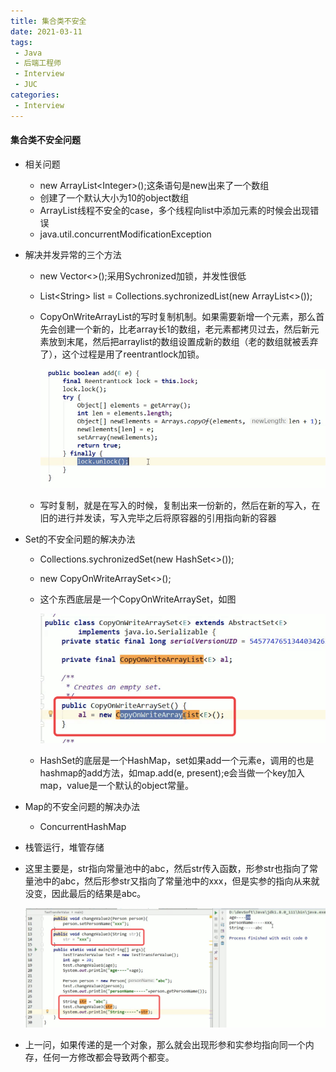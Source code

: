 ```yaml
---
title: 集合类不安全
date: 2021-03-11
tags:
 - Java
 - 后端工程师
 - Interview
 - JUC
categories:
 - Interview
---
```


#### 集合类不安全问题

* 相关问题

  * new ArrayList\<Integer>();这条语句是new出来了一个数组
  * 创建了一个默认大小为10的object数组
  * ArrayList线程不安全的case，多个线程向list中添加元素的时候会出现错误
  * java.util.concurrentModificationException

* 解决并发异常的三个方法

  * new Vector<>();采用Sychronized加锁，并发性很低

  *  List\<String> list = Collections.sychronizedList(new ArrayList<>());

  * CopyOnWriteArrayList的写时复制机制。如果需要新增一个元素，那么首先会创建一个新的，比老array长1的数组，老元素都拷贝过去，然后新元素放到末尾，然后把arraylist的数组设置成新的数组（老的数组就被丢弃了），这个过程是用了reentrantlock加锁。

    ![image-20210311211813673](https://raw.githubusercontent.com/ChenforCode/chen-imagebed/master/img/20210311211813.png)

  * 写时复制，就是在写入的时候，复制出来一份新的，然后在新的写入，在旧的进行并发读，写入完毕之后将原容器的引用指向新的容器

* Set的不安全问题的解决办法

  * Collections.sychronizedSet(new HashSet<>());

  * new CopyOnWriteArraySet<>();

  * 这个东西底层是一个CopyOnWriteArraySet，如图

    ![image-20210311212848417](https://raw.githubusercontent.com/ChenforCode/chen-imagebed/master/img/20210311212848.png)

  * HashSet的底层是一个HashMap，set如果add一个元素e，调用的也是hashmap的add方法，如map.add(e, present);e会当做一个key加入map，value是一个默认的object常量。

* Map的不安全问题的解决办法

  * ConcurrentHashMap

* 栈管运行，堆管存储

* 这里主要是，str指向常量池中的abc，然后str传入函数，形参str也指向了常量池中的abc，然后形参str又指向了常量池中的xxx，但是实参的指向从来就没变，因此最后的结果是abc。

  ![image-20210311214544586](https://raw.githubusercontent.com/ChenforCode/chen-imagebed/master/img/20210311214544.png)

* 上一问，如果传递的是一个对象，那么就会出现形参和实参均指向同一个内存，任何一方修改都会导致两个都变。
